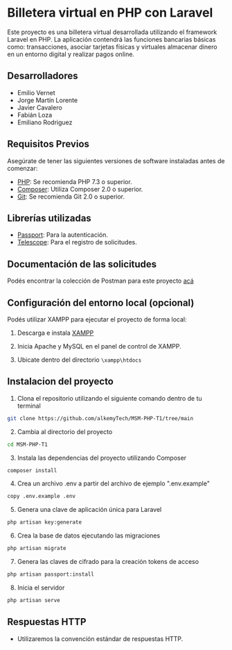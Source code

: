 # Billetera virtual en PHP con Laravel

Este proyecto es una billetera virtual desarrollada utilizando el framework Laravel en PHP. La aplicación contendrá las funciones bancarias básicas como: transacciones, asociar tarjetas físicas y virtuales almacenar dinero en un entorno digital y realizar pagos online.

## Desarrolladores

- Emilio Vernet
- Jorge Martín Lorente
- Javier Cavalero
- Fabián Loza
- Emiliano Rodriguez

## Requisitos Previos

Asegúrate de tener las siguientes versiones de software instaladas antes de comenzar:

- [PHP](https://www.php.net/): Se recomienda PHP 7.3 o superior.
- [Composer](https://getcomposer.org/): Utiliza Composer 2.0 o superior.
- [Git](https://git-scm.com/): Se recomienda Git 2.0 o superior.

## Librerías utilizadas

- [Passport](https://laravel.com/docs/10.x/passport): Para la autenticación.
- [Telescope](https://laravel.com/docs/10.x/telescope): Para el registro de solicitudes.

## Documentación de las solicitudes

Podés encontrar la colección de Postman para este proyecto [acá](https://www.postman.com/spacecraft-astronomer-43947792/workspace/my-workspace/collection/26441397-7c814d86-5734-4c47-a0b5-8d0b8540f72f?action=share&creator=26441397&active-environment=26441397-a58a9b50-18ca-4644-94c8-c72a3631c76e) 


## Configuración del entorno local (opcional)

Podés utilizar XAMPP para ejecutar el proyecto de forma local:

1) Descarga e instala [XAMPP](https://laravel.com/docs/10.x/passport)

2) Inicia Apache y MySQL en el panel de control de XAMPP.

3) Ubicate dentro del directorio ``\xampp\htdocs``

## Instalacion del proyecto

1) Clona el repositorio utilizando el siguiente comando dentro de tu terminal

```bash
git clone https://github.com/alkemyTech/MSM-PHP-T1/tree/main
```
2) Cambia al directorio del proyecto

```bash
cd MSM-PHP-T1
```
3) Instala las dependencias del proyecto utilizando Composer

 ```bash
 composer install
 ```
 
4) Crea un archivo .env a partir del archivo de ejemplo ".env.example"

 ```bash
 copy .env.example .env
 ```

5) Genera una clave de aplicación única para Laravel

 ```bash
 php artisan key:generate
 ```

6) Crea la base de datos ejecutando las migraciones

 ```bash
 php artisan migrate
 ```

7) Genera las claves de cifrado para la creación tokens de acceso

 ```bash
 php artisan passport:install
 ```

8) Inicia el servidor

 ```bash
 php artisan serve
 ```

## Respuestas HTTP

- Utilizaremos la convención estándar de respuestas HTTP.

